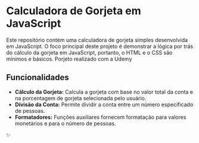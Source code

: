 # Calculadora de Gorjeta em JavaScript

Este repositório contém uma calculadora de gorjeta simples desenvolvida em JavaScript. O foco principal deste projeto é demonstrar a lógica por trás do cálculo da gorjeta em JavaScript, portanto, o HTML e o CSS são mínimos e básicos.
Porjeto realizado com a Udemy

## Funcionalidades

- **Cálculo da Gorjeta:** Calcula a gorjeta com base no valor total da conta e na porcentagem de gorjeta selecionada pelo usuário.
- **Divisão da Conta:** Permite dividir a conta entre um número especificado de pessoas.
- **Formatadores:** Funções auxiliares fornecem formatação para valores monetários e para o número de pessoas.

✨


